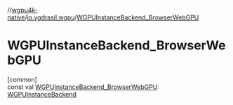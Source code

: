 //[wgpu4k-native](../../index.md)/[io.ygdrasil.wgpu](index.md)/[WGPUInstanceBackend_BrowserWebGPU](-w-g-p-u-instance-backend_-browser-web-g-p-u.md)

# WGPUInstanceBackend_BrowserWebGPU

[common]\
const val [WGPUInstanceBackend_BrowserWebGPU](-w-g-p-u-instance-backend_-browser-web-g-p-u.md): [WGPUInstanceBackend](-w-g-p-u-instance-backend/index.md)